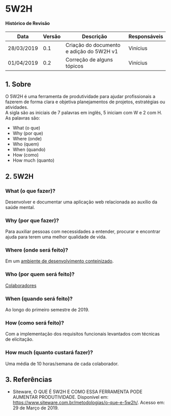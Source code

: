 # 5W2H

#### Histórico de Revisão
Data | Versão | Descrição | Responsáveis
--|--|--|--
28/03/2019 | 0.1 | Criação do documento e adição do 5W2H v1 | Vinícius 
01/04/2019 | 0.2 | Correção de alguns tópicos | Vinícius

## 1. Sobre

O 5W2H é uma ferramenta de produtividade para ajudar profissionais a fazerem de forma clara e objetiva planejamentos de projetos, estratégias ou atividades.  
A sigla são as iniciais de 7 palavras em inglês, 5 iniciam com W e 2 com H. As palavras são:

* What (o que) 
* Why (por que) 
* Where (onde)
* Who (quem)
* When (quando)
* How (como)
* How much (quanto)

## 2. 5W2H

### What (o que fazer)?
Desenvolver e documentar uma aplicação web relacionada ao auxílio da saúde mental.  

### Why (por que fazer)?
Para auxiliar pessoas com necessidades a entender, procurar e encontrar ajuda para terem uma melhor qualidade de vida. 

### Where (onde será feito)?
Em um [ambiente de desenvolvimento conteinizado](../ambiente.md).

### Who (por quem será feito)?
[Colaboradores](../colaboradores.md)

### When (quando será feito)?
Ao longo do primeiro semestre de 2019.

### How (como será feito)?
Com a implementação dos requisitos funcionais levantados com técnicas de elicitação. 

### How much (quanto custará fazer)?
Uma média de 10 horas/semana de cada colaborador.

## 3. Referências

* Siteware, O QUE É 5W2H E COMO ESSA FERRAMENTA PODE AUMENTAR PRODUTIVIDADE. Disponível em: https://www.siteware.com.br/metodologias/o-que-e-5w2h/. Acesso em: 29 de Março de 2019.